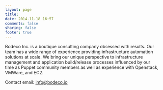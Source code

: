 ```yaml
---
layout: page
title:
date: 2014-11-18 16:57
comments: false
sharing: false
footer: true
---
```

Bodeco Inc. is a boutique consulting company obsessed with results. Our team has a wide range of experience providing infrastructure automation solutions at scale. We bring our unique perspective to infrastructure management and application build/release processes influenced by our time as Puppet community members as well as experience with Openstack, VMWare, and EC2.

Contact
email: info@bodeco.io